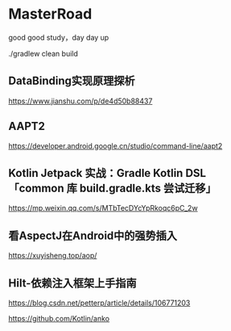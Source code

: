 # MasterRoad
good good study，day day up

./gradlew clean build

## DataBinding实现原理探析  
https://www.jianshu.com/p/de4d50b88437

## AAPT2  
https://developer.android.google.cn/studio/command-line/aapt2

## Kotlin Jetpack 实战：Gradle Kotlin DSL 「common 库 build.gradle.kts 尝试迁移」
https://mp.weixin.qq.com/s/MTbTecDYcYpRkoqc6pC_2w

## 看AspectJ在Android中的强势插入
https://xuyisheng.top/aop/

## Hilt-依赖注入框架上手指南
https://blog.csdn.net/petterp/article/details/106771203

https://github.com/Kotlin/anko



